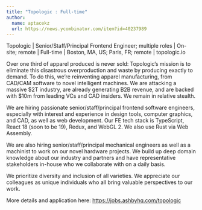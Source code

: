 ```yaml
---
title: "Topologic : Full-time"
author:
  name: aptacekz
  url: https://news.ycombinator.com/item?id=40237989
---
```

Topologic | Senior&#x2F;Staff&#x2F;Principal Frontend Engineer; multiple roles | On-site; remote | Full-time |  Boston, MA, US; Paris, FR; remote | topologic.io

Over one third of apparel produced is never sold: Topologic’s mission is to eliminate this disastrous overproduction and waste by producing exactly to demand. To do this, we’re reinventing apparel manufacturing, from CAD&#x2F;CAM software to novel intelligent machines. We are attacking a massive $2T industry, are already generating B2B revenue, and are backed with $10m from leading VCs and CAD insiders. We remain in relative stealth.

We are hiring passionate senior&#x2F;staff&#x2F;principal frontend software engineers, especially with interest and experience in design tools, computer graphics, and CAD, as well as web development. Our FE tech stack is TypeScript, React 18 (soon to be 19), Redux, and WebGL 2. We also use Rust via Web Assembly.

We are also hiring senior&#x2F;staff&#x2F;principal mechanical engineers as well as a machinist to work on our novel hardware projects. We build up deep domain knowledge about our industry and partners and have representative stakeholders in-house who we collaborate with on a daily basis.

We prioritize diversity and inclusion of all varieties. We appreciate our colleagues as unique individuals who all bring valuable perspectives to our work.

More details and application here: <a href="https:&#x2F;&#x2F;jobs.ashbyhq.com&#x2F;topologic">https:&#x2F;&#x2F;jobs.ashbyhq.com&#x2F;topologic</a>
